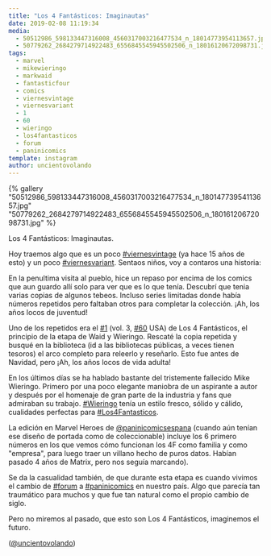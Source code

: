 ```yaml
---
title: "Los 4 Fantásticos: Imaginautas"
date: 2019-02-08 11:19:34
media: 
  - 50512986_598133447316008_4560317003216477534_n_18014773954113657.jpg
  - 50779262_2684279714922483_6556845545945502506_n_18016120672098731.jpg
tags: 
  - marvel
  - mikewieringo
  - markwaid
  - fantasticfour
  - comics
  - viernesvintage
  - viernesvariant
  - 1
  - 60
  - wieringo
  - los4fantasticos
  - forum
  - paninicomics
template: instagram
author: uncientovolando
---
```


{% gallery "50512986_598133447316008_4560317003216477534_n_18014773954113657.jpg" "50779262_2684279714922483_6556845545945502506_n_18016120672098731.jpg" %}

Los 4 Fantásticos: Imaginautas.

Hoy traemos algo que es un poco [#viernesvintage](/etiquetas/viernesvintage) (ya hace 15 años de esto) y un poco [#viernesvariant](/etiquetas/viernesvariant). Sentaos niños, voy a contaros una historia:

En la penultima visita al pueblo, hice un repaso por encima de los comics que aun guardo allí solo para ver que es lo que tenía. Descubrí que tenia varias copias de algunos tebeos. Incluso series limitadas donde había números repetidos pero faltaban otros para completar la colección. ¡Ah, los años locos de juventud!

Uno de los repetidos era el [#1](/etiquetas/1) (vol. 3, [#60](/etiquetas/60) USA) de Los 4 Fantásticos, el principio de la etapa de Waid y Wieringo. Rescaté la copia repetida y  busqué en la biblioteca (id a las bibliotecas públicas, a veces tienen tesoros) el arco completo para releerlo y reseñarlo. Esto fue antes de Navidad, pero ¡Ah, los años locos de vida adulta!

En los últimos días se ha hablado bastante del tristemente fallecido Mike Wieringo. Primero por una poco elegante maniobra de un aspirante a autor y después por el homenaje de gran parte de la industria y fans que admiraban  su trabajo. [#Wieringo](/etiquetas/wieringo) tenía un estilo fresco, sólido y cálido, cualidades perfectas para [#Los4Fantasticos](/etiquetas/los4fantasticos).

La edición en Marvel Heroes de [@paninicomicsespana](https://instagram.com/paninicomicsespana) (cuando aún tenían ese diseño de portada como de coleccionable) incluye los 6 primero números en los que vemos cómo funcionan los 4F como familia y como "empresa", para luego traer un villano hecho de puros datos. Habían pasado 4 años de Matrix, pero nos seguía marcando).

Se da la casualidad también, de que durante esta etapa es cuando vivimos el cambio de [#forum](/etiquetas/forum) a [#paninicomics](/etiquetas/paninicomics) en nuestro país. Algo que parecía tan traumático para muchos y que fue tan natural como el propio cambio de siglo.

Pero no miremos al pasado, que esto son Los 4 Fantásticos, imaginemos el futuro.

([@uncientovolando](https://instagram.com/uncientovolando))
